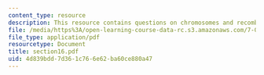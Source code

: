 ```yaml
---
content_type: resource
description: This resource contains questions on chromosomes and recombination, pedigrees.
file: /media/https%3A/open-learning-course-data-rc.s3.amazonaws.com/7-014-introductory-biology-spring-2005/4d839bdd7d361c766e62ba60ce880a47_section16.pdf
file_type: application/pdf
resourcetype: Document
title: section16.pdf
uid: 4d839bdd-7d36-1c76-6e62-ba60ce880a47
---
```

